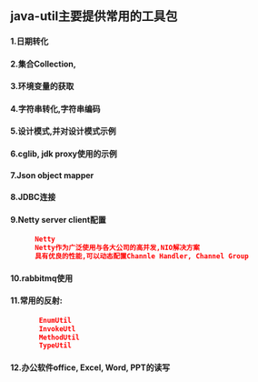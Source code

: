 ## java-util主要提供常用的工具包
#### 1.日期转化
#### 2.集合Collection,
#### 3.环境变量的获取
#### 4.字符串转化,字符串编码
#### 5.设计模式,并对设计模式示例
#### 6.cglib, jdk proxy使用的示例
#### 7.Json object mapper
#### 8.JDBC连接
#### 9.Netty server client配置
```json
      Netty
      Netty作为广泛使用与各大公司的高并发,NIO解决方案
      具有优良的性能,可以动态配置Channle Handler, Channel Group


```

#### 10.rabbitmq使用
#### 11.常用的反射:
```json
       EnumUtil
       InvokeUtl
       MethodUtil
       TypeUtil
```
#### 12.办公软件office, Excel, Word, PPT的读写
